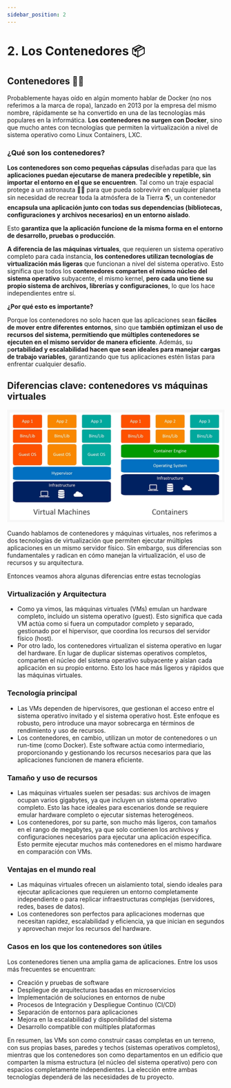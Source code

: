 ```yaml
---
sidebar_position: 2
---
```


# 2. Los Contenedores 📦

## Contenedores 👩‍🚀

Probablemente hayas oído en algún momento hablar de Docker (no nos referimos a la marca de ropa), lanzado en 2013 por la empresa del mismo nombre, rápidamente se ha convertido en una de las tecnologías más populares en la informática. **Los contenedores no surgen con Docker**, sino que mucho antes con tecnologías que permiten la virtualización a nivel de sistema operativo como Linux Containers, LXC.

### ¿Qué son los contenedores?

**Los contenedores son como pequeñas cápsulas** diseñadas para que las **aplicaciones puedan ejecutarse de manera predecible y repetible, sin importar el entorno en el que se encuentren**. Tal como un traje espacial protege a un astronauta 👩‍🚀 para que pueda sobrevivir en cualquier planeta sin necesidad de recrear toda la atmósfera de la Tierra 🌎, un contenedor **encapsula una aplicación junto con todas sus dependencias (bibliotecas, configuraciones y archivos necesarios) en un entorno aislado**. 

Esto **garantiza que la aplicación funcione de la misma forma en el entorno de desarrollo, pruebas o producción**.

**A diferencia de las máquinas virtuales**, que requieren un sistema operativo completo para cada instancia, **los contenedores utilizan tecnologías de virtualización más ligeras** que funcionan a nivel del sistema operativo. Esto significa que todos los **contenedores comparten el mismo núcleo del sistema operativo** subyacente, el mismo kernel, **pero cada uno tiene su propio sistema de archivos, librerías y configuraciones**, lo que los hace independientes entre sí.

**¿Por qué esto es importante?** 

Porque los contenedores no solo hacen que las aplicaciones sean **fáciles de mover entre diferentes entornos**, sino que **también optimizan el uso de recursos del sistema, permitiendo que múltiples contenedores se ejecuten en el mismo servidor de manera eficiente**. Además, su p**ortabilidad y escalabilidad hacen que sean ideales para manejar cargas de trabajo variables**, garantizando que tus aplicaciones estén listas para enfrentar cualquier desafío.

## Diferencias clave: contenedores vs máquinas virtuales

![Imagen Máquinas Virtuales vs Contenedores](./img/vm_containers.webp)

Cuando hablamos de contenedores y máquinas virtuales, nos referimos a dos tecnologías de virtualización que permiten ejecutar múltiples aplicaciones en un mismo servidor físico. Sin embargo, sus diferencias son fundamentales y radican en cómo manejan la virtualización, el uso de recursos y su arquitectura.


Entonces veamos ahora algunas diferencias entre estas tecnologías

### Virtualización y Arquitectura

* Como ya vimos, las máquinas virtuales (VMs) emulan un hardware completo, incluido un sistema operativo (guest). Esto significa que cada VM actúa como si fuera un computador completo y separado, gestionado por el hipervisor, que coordina los recursos del servidor físico (host).
* Por otro lado, los contenedores virtualizan el sistema operativo en lugar del hardware. En lugar de duplicar sistemas operativos completos, comparten el núcleo del sistema operativo subyacente y aíslan cada aplicación en su propio entorno. Esto los hace más ligeros y rápidos que las máquinas virtuales.

### Tecnología principal

* Las VMs dependen de hipervisores, que gestionan el acceso entre el sistema operativo invitado y el sistema operativo host. Este enfoque es robusto, pero introduce una mayor sobrecarga en términos de rendimiento y uso de recursos.
* Los contenedores, en cambio, utilizan un motor de contenedores o un run-time (como Docker). Este software actúa como intermediario, proporcionando y gestionando los recursos necesarios para que las aplicaciones funcionen de manera eficiente.

### Tamaño y uso de recursos

* Las máquinas virtuales suelen ser pesadas: sus archivos de imagen ocupan varios gigabytes, ya que incluyen un sistema operativo completo. Esto las hace ideales para escenarios donde se requiere emular hardware completo o ejecutar sistemas heterogéneos.
* Los contenedores, por su parte, son mucho más ligeros, con tamaños en el rango de megabytes, ya que solo contienen los archivos y configuraciones necesarios para ejecutar una aplicación específica. Esto permite ejecutar muchos más contenedores en el mismo hardware en comparación con VMs.

### Ventajas en el mundo real

* Las máquinas virtuales ofrecen un aislamiento total, siendo ideales para ejecutar aplicaciones que requieren un entorno completamente independiente o para replicar infraestructuras complejas (servidores, redes, bases de datos).
* Los contenedores son perfectos para aplicaciones modernas que necesitan rapidez, escalabilidad y eficiencia, ya que inician en segundos y aprovechan mejor los recursos del hardware.

### Casos en los que los contenedores son útiles


Los contenedores tienen una amplia gama de aplicaciones. Entre los usos más frecuentes se encuentran:
* Creación y pruebas de software
* Despliegue de arquitecturas basadas en microservicios
* Implementación de soluciones en entornos de nube
* Procesos de Integración y Despliegue Continuo (CI/CD)
* Separación de entornos para aplicaciones
* Mejora en la escalabilidad y disponibilidad del sistema
* Desarrollo compatible con múltiples plataformas

En resumen, las VMs son como construir casas completas en un terreno, con sus propias bases, paredes y techos (sistemas operativos completos), mientras que los contenedores son como departamentos en un edificio que comparten la misma estructura (el núcleo del sistema operativo) pero con espacios completamente independientes. La elección entre ambas tecnologías dependerá de las necesidades de tu proyecto.

